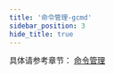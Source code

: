 ```yaml
---
title: '命令管理-gcmd'
sidebar_position: 3
hide_title: true
---
```


具体请参考章节： [命令管理](../../1-核心组件-重点/2-命令管理/2-命令管理.md)